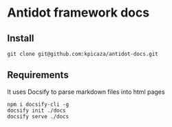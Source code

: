 # Antidot framework docs

## Install

````
git clone git@github.com:kpicaza/antidot-docs.git
````

## Requirements

It uses Docsify to parse markdown files into html pages

````
npm i docsify-cli -g
docsify init ./docs
docsify serve ./docs
````
